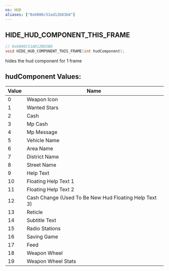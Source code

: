 ```yaml
---
ns: HUD
aliases: ["0x6806c51ad12b83b8"]
---
```

## HIDE_HUD_COMPONENT_THIS_FRAME

```c
// 0x6806C51AD12B83B8
void HIDE_HUD_COMPONENT_THIS_FRAME(int hudComponent);
```

hides the hud component for 1 frame

## hudComponent Values:
| Value | Name |
| --- | --- |
| 0 | Weapon Icon |
| 1 | Wanted Stars |
| 2 | Cash |
| 3 | Mp Cash |
| 4 | Mp Message |
| 5 | Vehicle Name |
| 6 | Area Name |
| 7 | District Name |
| 8 | Street Name |
| 9 | Help Text |
| 10 | Floating Help Text 1 |
| 11 | Floating Help Text 2 |
| 12 | Cash Change (Used To Be New Hud Floating Help Text 3) |
| 13 | Reticle |
| 14 | Subtitle Text |
| 15 | Radio Stations |
| 16 | Saving Game |
| 17 | Feed |
| 18 | Weapon Wheel |
| 19 | Weapon Wheel Stats |

